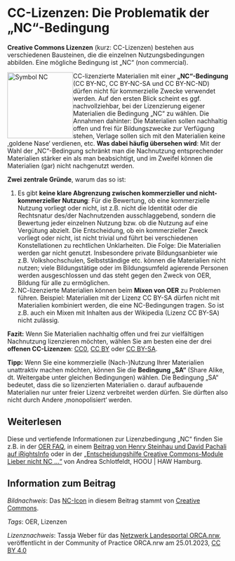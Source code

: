# CC-Lizenzen: Die Problematik der „NC“-Bedingung
 
**Creative Commons Lizenzen**  (kurz: CC-Lizenzen) bestehen aus verschiedenen Bausteinen, die die  einzelnen Nutzungsbedingungen abbilden. Eine mögliche Bedingung ist „NC“  (non commercial).

<img src="https://github.com/lindahalm-hsbi/infOERmiert/assets/149470817/3ded266d-8979-4e34-92b2-fb32f5e09888" style="float:left" alt="Symbol NC" title="Symbol NC" width="150"/> 

CC-lizenzierte Materialien mit einer **„NC“-Bedingung**  (CC BY-NC, CC BY-NC-SA und CC BY-NC-ND) dürfen nicht für kommerzielle  Zwecke verwendet werden. Auf den ersten Blick scheint es ggf.  nachvollziehbar, bei der Lizenzierung eigener Materialien die Bedingung  „NC“ zu wählen. Die Annahmen dahinter: Die Materialien sollen nachhaltig  offen und frei für Bildungszwecke zur Verfügung stehen, Verlage sollen  sich mit den Materialien keine ‚goldene Nase‘ verdienen, etc. **Was dabei häufig übersehen wird**:  Mit der Wahl der „NC“-Bedingung schränkt man die Nachnutzung  entsprechender Materialien stärker ein als man beabsichtigt, und im  Zweifel können die Materialien (gar) nicht nachgenutzt werden.
 
**Zwei zentrale Gründe**, warum das so ist:
 
1. Es gibt **keine klare Abgrenzung zwischen kommerzieller und nicht-kommerzieller Nutzung**:
Für die Bewertung, ob eine kommerzielle Nutzung vorliegt oder nicht,  ist z.B. nicht die Identität oder die Rechtsnatur des/der Nachnutzenden  ausschlaggebend, sondern die Bewertung jeder einzelnen Nutzung bzw. ob  die Nutzung auf eine Vergütung abzielt. Die Entscheidung, ob ein  kommerzieller Zweck vorliegt oder nicht, ist nicht trivial und führt bei verschiedenen Konstellationen zu rechtlichen Unklarheiten. Die Folge: Die Materialien werden gar nicht genutzt. Insbesondere private Bildungsanbieter wie z.B. Volkshochschulen, Selbstständige etc. können die Materialien nicht nutzen; viele Bildungstätige oder im Bildungsumfeld agierende Personen werden ausgeschlossen und das steht gegen den Zweck von OER, Bildung für alle zu ermöglichen.
2. NC-lizenzierte Materialien können beim **Mixen von OER** zu Problemen führen. Beispiel: Materialien mit der Lizenz CC BY-SA dürfen nicht mit Materialien kombiniert werden, die eine NC-Bedingungen tragen. So ist z.B. auch ein Mixen mit Inhalten aus der Wikipedia (Lizenz CC BY-SA) nicht zulässig.

**Fazit:**  Wenn Sie Materialien nachhaltig offen und frei zur vielfältigen  Nachnutzung lizenzieren möchten, wählen Sie am besten eine der drei **offenen CC-Lizenzen**: [CC0](https://creativecommons.org/publicdomain/zero/1.0/deed.de), [CC BY](https://creativecommons.org/licenses/by/4.0/deed.de) oder [CC BY-SA](https://creativecommons.org/licenses/by-sa/4.0/deed.de).
 
**Tipp:** Wenn Sie eine kommerzielle (Nach-)Nutzung Ihrer Materialien unattraktiv machen möchten, können Sie die **Bedingung „SA“**  (Share Alike, dt. Weitergabe unter gleichen Bedingungen) wählen. Die  Bedingung „SA“ bedeutet, dass die so lizenzierten Materialien o. darauf  aufbauende Materialien nur unter freier Lizenz verbreitet werden dürfen.  Sie dürften also nicht durch Andere ‚monopolisiert‘ werden.

## Weiterlesen
Diese und vertiefende Informationen zur Lizenzbedingung „NC“ finden Sie z.B. in der [OER FAQ](https://oer-faq.de/faq/CC-3-5-1), in einem [Beitrag von Henry Steinhau und David Pachali auf iRightsInfo](https://irights.info/artikel/oer-creative-commons-noncommercial/28879) oder in der [„Entscheidungshilfe Creative Commons-Module Lieber nicht NC …“](https://storage.sbg.cloud.ovh.net/v1/AUTH_e8fb231d58fc40ed9af2a222b6ee4c49/KONTENA-PRODUCTION-HOOU/2c3b5531-7269-4c46-85df-33867e4e1099/original.pdf) von Andrea Schlotfeldt, HOOU | HAW Hamburg.
 
## Information zum Beitrag

*Bildnachweis*: Das [NC-Icon](https://creativecommons.org/licenses/by-nc/4.0/) in diesem Beitrag stammt von [Creative Commons](https://creativecommons.org/about/downloads/).
 
*Tags*: OER, Lizenzen
  
*Lizenznachweis*: Tassja Weber für das <a href="http://www.orca.nrw/ueber-uns/netzwerk" target="_blank">Netzwerk Landesportal ORCA.nrw</a>, veröffentlicht in der Community of Practice ORCA.nrw am 25.01.2023, <a href="https://creativecommons.org/licenses/by/4.0/" target="_blank">CC BY 4.0</a>

 
